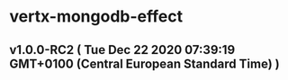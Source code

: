 # vertx-mongodb-effect
## v1.0.0-RC2  ( Tue Dec 22 2020 07:39:19 GMT+0100 (Central European Standard Time) )



